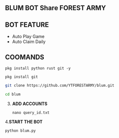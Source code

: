 ## BLUM BOT Share FOREST ARMY 

## BOT FEATURE

- Auto Play Game
- Auto Claim Daily

## COOMANDS
```
pkg install python rust git -y
```
```
pkg install git
```
   ```bash
   git clone https://github.com/YTFORESTARMY/blum.git
   ```
   ```bash
   cd blum
   ```
3. **ADD ACCOUNTS**
   ```
   nano query_id.txt
   ```
4.**START THE BOT**
```bash
python blum.py
```
